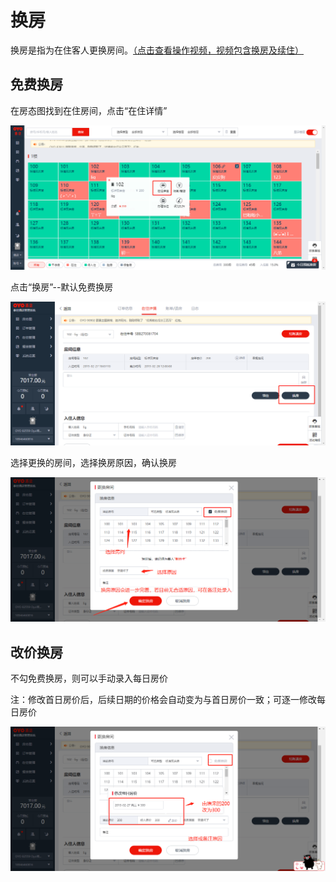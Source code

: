 # 换房

换房是指为在住客人更换房间。[（点击查看操作视频，视频包含换房及续住）](http://crs-pms-vidio.oss-cn-beijing.aliyuncs.com/%E6%8D%A2%E6%88%BF%26%E7%BB%AD%E4%BD%8F.mp4)

## 免费换房

在房态图找到在住房间，点击“在住详情”

![](../../.gitbook/assets/image%20%28218%29.png)

点击“换房”--默认免费换房

![](../../.gitbook/assets/image%20%2884%29.png)

选择更换的房间，选择换房原因，确认换房

![](../../.gitbook/assets/image%20%2858%29.png)

## 改价换房

不勾免费换房，则可以手动录入每日房价

注：修改首日房价后，后续日期的价格会自动变为与首日房价一致；可逐一修改每日房价

![](../../.gitbook/assets/image%20%2882%29.png)

